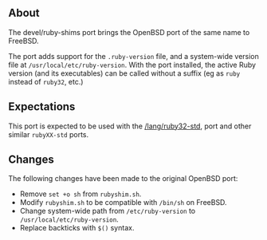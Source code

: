 ## About

The devel/ruby-shims port brings the OpenBSD port of the same name
to FreeBSD.

The port adds support for the `.ruby-version` file,
and a system-wide version file at `/usr/local/etc/ruby-version`.
With the port installed, the active Ruby version (and its executables)
can be called without a suffix (eg as `ruby` instead of `ruby32`, etc.)

## Expectations

This port is expected to be used with the
[/lang/ruby32-std](https://github.com/0x1eef/tree/main/FreeBSD/lang/ruby32-std),
port and other similar `rubyXX-std` ports.

## Changes

The following changes have been made to the original OpenBSD port:

* Remove `set +o sh` from `rubyshim.sh`.
* Modify `rubyshim.sh` to be compatible with `/bin/sh` on FreeBSD.
* Change system-wide path from `/etc/ruby-version` to `/usr/local/etc/ruby-version`.
* Replace backticks with `$()` syntax.
